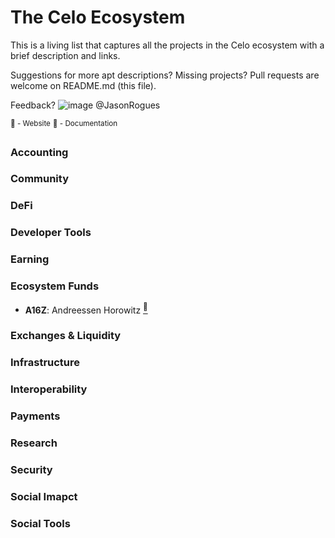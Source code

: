 # The Celo Ecosystem
This is a living list that captures all the projects in the Celo ecosystem with a brief description and links.

Suggestions for more apt descriptions? Missing projects? Pull requests are welcome on README.md (this file).

Feedback? ![image](https://user-images.githubusercontent.com/23431890/109935540-b6c20d80-7cf3-11eb-8466-f855fb737402.png) @JasonRogues

<sup>:link: - Website</sup>
<sup>:page_facing_up: - Documentation</sup>


### Accounting

### Community

### DeFi

### Developer Tools

### Earning

### Ecosystem Funds
* **A16Z**: Andreessen Horowitz [<sup>:link:</sup>](https://a16z.com)

### Exchanges & Liquidity

### Infrastructure

### Interoperability

### Payments

### Research

### Security

### Social Imapct

### Social Tools
